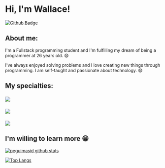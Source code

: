 
# Hi, I'm Wallace!

[![Github Badge](https://img.shields.io/badge/-Github-000?style=flat-square&logo=Github&logoColor=white&link=https://github.com/wallacedevsantos)](https://github.com/wallacedevsantos)

## About me:

I'm a Fullstack programming student and I'm fulfilling my dream of being a programmer at 26 years old. :smile:

I've always enjoyed solving problems and I love creating new things through programming. I am self-taught and passionate about technology. :smile:

## My specialties:

### <img src="https://img.shields.io/badge/-JavaScript-yellow"/>
### <img src="https://img.shields.io/badge/-HTML-blue"/>
### <img src="https://img.shields.io/badge/-CSS-green](https://img.shields.io/badge/CSS3-1572B6?style=for-the-badge&logo=css3&logoColor=white)"/>

## I'm willing to learn more 😁

[![peguimasid github stats](https://github-readme-stats.vercel.app/api?username=wallacedevsantos&show_icons=true&title_color=fff&icon_color=7159c1&text_color=f8f8f2&bg_color=171c24&count_private=true)](https://github.com/wallacedevsantos)

[![Top Langs](https://github-readme-stats.vercel.app/api/top-langs/?username=wallacedevsantos&layout=compact&title_color=fff&text_color=f8f8f2&hide=java&bg_color=171c24)](https://github.com/wallacedevsantos)
